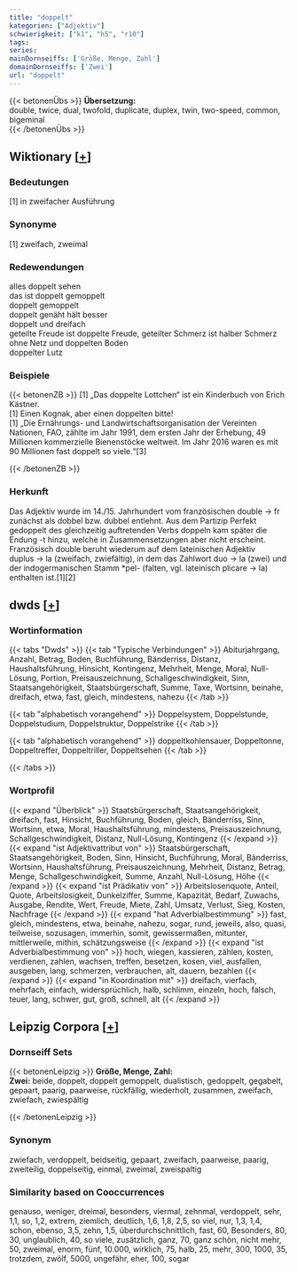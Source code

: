 ```yaml
---
title: "doppelt"
kategorien: ["Adjektiv"]
schwierigkeit: ["k1", "h5", "r10"]
tags:
series:
mainDornseiffs: ['Größe, Menge, Zahl']
domainDornseiffs: ['Zwei']
url: "doppelt"
---
```


{{< betonenÜbs >}}
**Übersetzung:**  
double, twice, dual, twofold, duplicate, duplex, twin, two-speed, common, bigeminal  
{{< /betonenÜbs >}}

## Wiktionary [[+](https://de.wiktionary.org/wiki/doppelt)]

### Bedeutungen
[1] in zweifacher Ausführung  

### Synonyme
[1] zweifach, zweimal  

### Redewendungen
alles doppelt sehen  
das ist doppelt gemoppelt  
doppelt gemoppelt  
doppelt genäht hält besser  
doppelt und dreifach  
geteilte Freude ist doppelte Freude, geteilter Schmerz ist halber Schmerz  
ohne Netz und doppelten Boden  
doppelter Lutz  

### Beispiele
{{< betonenZB >}}
[1] „Das doppelte Lottchen“ ist ein Kinderbuch von Erich Kästner.  
[1] Einen Kognak, aber einen doppelten bitte!  
[1] „Die Ernährungs- und Landwirtschaftsorganisation der Vereinten Nationen, FAO, zählte im Jahr 1991, dem ersten Jahr der Erhebung, 49 Millionen kommerzielle Bienenstöcke weltweit. Im Jahr 2016 waren es mit 90 Millionen fast doppelt so viele.“[3]  

{{< /betonenZB >}}
### Herkunft
Das Adjektiv wurde im 14./15. Jahrhundert vom französischen double → fr zunächst als dobbel bzw. dubbel entlehnt. Aus dem Partizip Perfekt gedoppelt des gleichzeitig auftretenden Verbs doppeln kam später die Endung -t hinzu, welche in Zusammensetzungen aber nicht erscheint. Französisch double beruht wiederum auf dem lateinischen Adjektiv duplus → la (zweifach, zwiefältig), in dem das Zahlwort duo → la (zwei) und der indogermanischen Stamm *pel- (falten, vgl. lateinisch plicare → la) enthalten ist.[1][2]  



## dwds [[+](https://www.dwds.de/wb/doppelt)]

### Wortinformation
{{< tabs "Dwds" >}}
{{< tab "Typische Verbindungen" >}}
Abiturjahrgang, Anzahl, Betrag, Boden, Buchführung, Bänderriss, Distanz, Haushaltsführung, Hinsicht, Kontingenz, Mehrheit, Menge, Moral, Null-Lösung, Portion, Preisauszeichnung, Schallgeschwindigkeit, Sinn, Staatsangehörigkeit, Staatsbürgerschaft, Summe, Taxe, Wortsinn, beinahe, dreifach, etwa, fast, gleich, mindestens, nahezu
{{< /tab >}}

{{< tab "alphabetisch vorangehend" >}}
Doppelsystem, Doppelstunde, Doppelstudium, Doppelstruktur, Doppelstrike
{{< /tab >}}

{{< tab "alphabetisch vorangehend" >}}
doppeltkohlensauer, Doppeltonne, Doppeltreffer, Doppeltriller, Doppeltsehen
{{< /tab >}}

{{< /tabs >}}

### Wortprofil
{{< expand "Überblick" >}} Staatsbürgerschaft, Staatsangehörigkeit, dreifach, fast, Hinsicht, Buchführung, Boden, gleich, Bänderriss, Sinn, Wortsinn, etwa, Moral, Haushaltsführung, mindestens, Preisauszeichnung, Schallgeschwindigkeit, Distanz, Null-Lösung, Kontingenz {{< /expand >}}
{{< expand "ist Adjektivattribut von" >}} Staatsbürgerschaft, Staatsangehörigkeit, Boden, Sinn, Hinsicht, Buchführung, Moral, Bänderriss, Wortsinn, Haushaltsführung, Preisauszeichnung, Mehrheit, Distanz, Betrag, Menge, Schallgeschwindigkeit, Summe, Anzahl, Null-Lösung, Höhe {{< /expand >}}
{{< expand "ist Prädikativ von" >}} Arbeitslosenquote, Anteil, Quote, Arbeitslosigkeit, Dunkelziffer, Summe, Kapazität, Bedarf, Zuwachs, Ausgabe, Rendite, Wert, Freude, Miete, Zahl, Umsatz, Verlust, Sieg, Kosten, Nachfrage {{< /expand >}}
{{< expand "hat Adverbialbestimmung" >}} fast, gleich, mindestens, etwa, beinahe, nahezu, sogar, rund, jeweils, also, quasi, teilweise, sozusagen, immerhin, somit, gewissermaßen, mitunter, mittlerweile, mithin, schätzungsweise {{< /expand >}}
{{< expand "ist Adverbialbestimmung von" >}} hoch, wiegen, kassieren, zählen, kosten, verdienen, zahlen, wachsen, treffen, besetzen, kosen, viel, ausfallen, ausgeben, lang, schmerzen, verbrauchen, alt, dauern, bezahlen {{< /expand >}}
{{< expand "in Koordination mit" >}} dreifach, vierfach, mehrfach, einfach, widersprüchlich, halb, schlimm, einzeln, hoch, falsch, teuer, lang, schwer, gut, groß, schnell, alt {{< /expand >}}

## Leipzig Corpora [[+](https://corpora.uni-leipzig.de/en/res?word=doppelt&corpusId=deu_newscrawl-public_2018)]

### Dornseiff Sets
{{< betonenLeipzig >}}
**Größe, Menge, Zahl:**  
**Zwei:** beide, doppelt, doppelt gemoppelt, dualistisch, gedoppelt, gegabelt, gepaart, paarig, paarweise, rückfällig, wiederholt, zusammen, zweifach, zwiefach, zwiespältig  

{{< /betonenLeipzig >}}

### Synonym
zwiefach, verdoppelt, beidseitig, gepaart, zweifach, paarweise, paarig, zweiteilig, doppelseitig, einmal, zweimal, zweispaltig


### Similarity based on Cooccurrences
genauso, weniger, dreimal, besonders, viermal, zehnmal, verdoppelt, sehr, 1,1, so, 1,2, extrem, ziemlich, deutlich, 1,6, 1,8, 2,5, so viel, nur, 1,3, 1,4, schon, ebenso, 3,5, zehn, 1,5, überdurchschnittlich, fast, 60, Besonders, 80, 30, unglaublich, 40, so viele, zusätzlich, ganz, 70, ganz schön, nicht mehr, 50, zweimal, enorm, fünf, 10.000, wirklich, 75, halb, 25, mehr, 300, 1000, 35, trotzdem, zwölf, 5000, ungefähr, eher, 100, sogar

